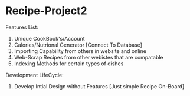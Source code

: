 # Recipe-Project2
Features List:
1. Unique CookBook's/Account
2. Calories/Nutrional Generator [Connect To Database]
2. Importing Capability from others in website and online
3. Web-Scrap Recipes from other webistes that are compatable
4. Indexing Methods for certain types of dishes

Development LifeCycle:
1. Develop Intial Design without Features [Just simple Recipe On-Board]
